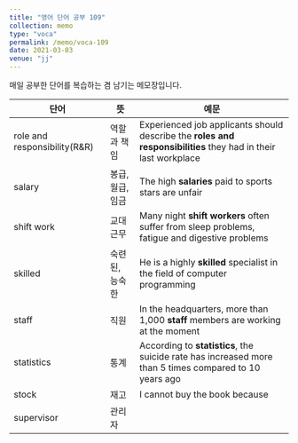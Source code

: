 ```yaml
---
title: "영어 단어 공부 109"
collection: memo
type: "voca"
permalink: /memo/voca-109
date: 2021-03-03
venue: "jj"
---
```


매일 공부한 단어를 복습하는 겸 남기는 메모장입니다.

| 단어 | 뜻 | 예문 | 
| --------         | ------ | ------------------------------------------------------------ |
| role and responsibility(R&R) | 역할과 책임 | Experienced job applicants should describe the **roles and responsibilities** they had in their last workplace |
| salary | 봉급, 월급, 임금 | The high **salaries** paid to sports stars are unfair |
| shift work | 교대 근무 | Many night **shift workers** often suffer from sleep problems, fatigue and digestive problems |
| skilled | 숙련된, 능숙한 | He is a highly **skilled** specialist in the field of computer programming |
| staff | 직원 | In the headquarters, more than 1,000 **staff** members are working at the moment |
| statistics | 통계 | According to **statistics**, the suicide rate has increased more than 5 times compared to 10 years ago |
| stock | 재고 | I cannot buy the book because  |
| supervisor | 관리자 |  |

























































